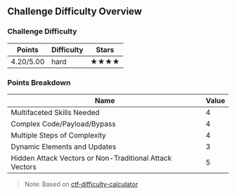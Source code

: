 ## Challenge Difficulty Overview
### Challenge Difficulty
| Points | Difficulty | Stars |
|--------|------------|-------|
| 4.20/5.00 | hard | ★★★★ |

### Points Breakdown
| Name | Value |
|------|-------|
| Multifaceted Skills Needed | 4 |
| Complex Code/Payload/Bypass | 4 |
| Multiple Steps of Complexity | 4 |
| Dynamic Elements and Updates | 3 |
| Hidden Attack Vectors or Non-Traditional Attack Vectors | 5 |

> Note: Based on [ctf-difficulty-calculator](https://github.com/dimasma0305/ctf-challenge-difficulty-calculator)
